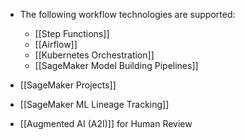 - The following workflow technologies are supported:
	- [[Step Functions]]
	- [[Airflow]]
	- [[Kubernetes Orchestration]]
	- [[SageMaker Model Building Pipelines]]

- [[SageMaker Projects]]
- [[SageMaker ML Lineage Tracking]]
- [[Augmented AI (A2I)]] for Human Review
